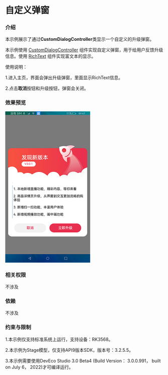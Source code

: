 # 自定义弹窗

### 介绍

本示例展示了通过**CustomDialogController**类显示一个自定义的升级弹窗。

本示例使用 [CustomDialogController](https://gitee.com/openharmony/docs/blob/master/zh-cn/application-dev/reference/arkui-ts/ts-methods-custom-dialog-box.md) 组件实现自定义弹窗，用于给用户反馈升级信息。使用 [RichText](https://gitee.com/openharmony/docs/blob/master/zh-cn/application-dev/reference/arkui-ts/ts-basic-components-richtext.md) 组件实现富文本的显示。

使用说明： 

1.进入主页，界面会弹出升级弹窗，里面显示RichText信息。 

2.点击**取消**按钮和升级按钮，弹窗会关闭。

### 效果预览

![](screenshots/devices/zh/popup.png)

### 相关权限

不涉及

### 依赖

不涉及

### 约束与限制

1.本示例仅支持标准系统上运行，支持设备：RK3568。

2.本示例为Stage模型，仅支持API9版本SDK，版本号：3.2.5.5。

3.本示例需要使用DevEco Studio 3.0 Beta4 (Build Version： 3.0.0.991， built on July 6， 2022)才可编译运行。